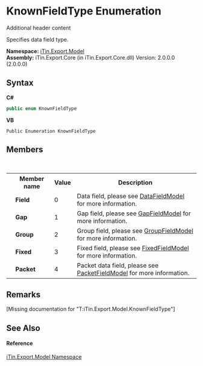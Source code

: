 # KnownFieldType Enumeration
Additional header content 

Specifies data field type.

**Namespace:**&nbsp;<a href="N_iTin_Export_Model">iTin.Export.Model</a><br />**Assembly:**&nbsp;iTin.Export.Core (in iTin.Export.Core.dll) Version: 2.0.0.0 (2.0.0.0)

## Syntax

**C#**<br />
``` C#
public enum KnownFieldType
```

**VB**<br />
``` VB
Public Enumeration KnownFieldType
```


## Members
&nbsp;<table><tr><th></th><th>Member name</th><th>Value</th><th>Description</th></tr><tr><td /><td target="F:iTin.Export.Model.KnownFieldType.Field">**Field**</td><td>0</td><td>Data field, please see <a href="T_iTin_Export_Model_DataFieldModel">DataFieldModel</a> for more information.</td></tr><tr><td /><td target="F:iTin.Export.Model.KnownFieldType.Gap">**Gap**</td><td>1</td><td>Gap field, please see <a href="T_iTin_Export_Model_GapFieldModel">GapFieldModel</a> for more information.</td></tr><tr><td /><td target="F:iTin.Export.Model.KnownFieldType.Group">**Group**</td><td>2</td><td>Group field, please see <a href="T_iTin_Export_Model_GroupFieldModel">GroupFieldModel</a> for more information.</td></tr><tr><td /><td target="F:iTin.Export.Model.KnownFieldType.Fixed">**Fixed**</td><td>3</td><td>Fixed field, please see <a href="T_iTin_Export_Model_FixedFieldModel">FixedFieldModel</a> for more information.</td></tr><tr><td /><td target="F:iTin.Export.Model.KnownFieldType.Packet">**Packet**</td><td>4</td><td>Packet data field, please see <a href="T_iTin_Export_Model_PacketFieldModel">PacketFieldModel</a> for more information.</td></tr></table>

## Remarks
\[Missing <remarks> documentation for "T:iTin.Export.Model.KnownFieldType"\]

## See Also


#### Reference
<a href="N_iTin_Export_Model">iTin.Export.Model Namespace</a><br />